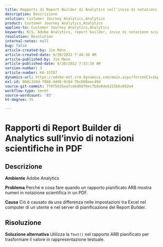 ```yaml
---
title: Rapporti di Report Builder di Analytics sull’invio di notazioni scientifiche in PDF
description: Descrizione
solution: Customer Journey Analytics,Analytics
product: Customer Journey Analytics,Analytics
applies-to: Customer Journey Analytics,Analytics
keywords: KCS, Adobe Analytics, report builder, invio di notazione scientifica, PDF, risoluzione dei problemi
resolution: Resolution
internal-notes: null
bug: false
article-created-by: Jim Menn
article-created-date: 9/30/2022 7:48:30 AM
article-published-by: Jim Menn
article-published-date: 9/30/2022 7:53:34 AM
version-number: 3
article-number: KA-15787
dynamics-url: https://adobe-ent.crm.dynamics.com/main.aspx?forceUCI=1&pagetype=entityrecord&etn=knowledgearticle&id=04646b45-9440-ed11-9db1-0022480866ad
exl-id: 068c320d-f088-4dd6-9c8d-7bcb08aec49d
source-git-commit: 7f0f5035ea7cebd60f6ec7bda9de6225b6c602a4
workflow-type: tm+mt
source-wordcount: '93'
ht-degree: 3%

---
```


# Rapporti di Report Builder di Analytics sull’invio di notazioni scientifiche in PDF

## Descrizione


<b>Ambiente</b>
Adobe Analytics

<b>Problema</b>
Perché e cosa fare quando un rapporto pianificato ARB mostra numeri in notazione scientifica in un PDF.

<b>Causa</b>
Ciò è causato da una differenza nelle impostazioni tra Excel nel computer di un utente e nel server di pianificazione del Report Builder.


## Risoluzione


<b>Soluzione alternativa</b>
Utilizza la `Text()` nel rapporto ARB pianificato per trasformare il valore in rappresentazione testuale.
